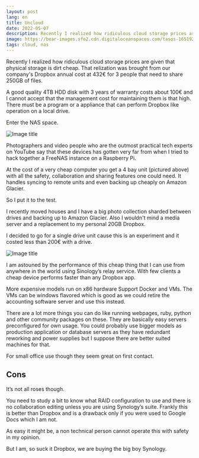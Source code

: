 ```yaml
---
layout: post
lang: en
title: Uncloud
date: 2022-05-07
description: Recently I realized how ridiculous cloud storage prices are given that physical storage is dirt cheap.
image: https://bear-images.sfo2.cdn.digitaloceanspaces.com/tasos-1651926163.png
tags: cloud, nas
---
```


Recently I realized how ridiculous cloud storage prices are given that physical storage is dirt cheap. That relization was brought from our company's Dropbox annual cost at 432€ for 3 people that need to share 250GB of files. 

A good quality 4TB HDD disk with 3 years of warranty costs about 100€ and I cannot accept that the management cost for maintaining them is that high. There must be a program or a appliance that can perform Dropbox like operation on a local drive.

Enter the NAS space.

![Image title](https://bear-images.sfo2.cdn.digitaloceanspaces.com/tasos-1651926163.png)

Photographers and video people who are the outmost practical tech experts on YouTube  say that these devices has gotten very far from when I tried to hack together a FreeNAS instance on a Raspberry Pi.

At the cost of a very cheap computer you get a 4 bay unit (pictured above) with all the safety, collaboration and sharing features one could need. It handles syncing to remote units and even backing up cheaply on Amazon Glacier.

So I put it to the test.

I recently moved houses and I have a big photo collection sharded between drives and backing up to Amazon Glacier. Also I wouldn't mind a media server and a replacement to my personal 20GB Dropbox.

I decided to go for a single drive unit cause this is an experiment and it costed less than 200€ with a drive.

![Image title](https://bear-images.sfo2.cdn.digitaloceanspaces.com/tasos-1651926179.png)

I am astouned by the performance of this cheap thing that I can use from anywhere in the world using Sinology’s relay service. With few clients a cheap device performs faster than any Dropbox app. 

More expensive models run on x86 hardware Support Docker and VMs. The VMs can be windows flavored which is good as we could retire the accounting software server and use this instead.

There are a lot more things you can do like running webpages, ruby, python and other community packages on these. They are basically easy servers preconfigured for own usage. You could probably use bigger models as production application or database servers as they have redundant reworking and power supplies but I suppose there are better suited machines for that. 

For small office use though they seem great on first contact.

## Cons

It’s not all roses though.

You need to study a bit to know what RAID configuration to use and there is no collaboration editing unless you are using Synology’s suite. Frankly this is better than Dropbox and is a drawback only if you were used to Google Docs which I am not.

As easy it might be, a non technical person cannot operate this with safety in my opinion. 

But I am, so suck it Dropbox, we are buying the big boy Synology.
